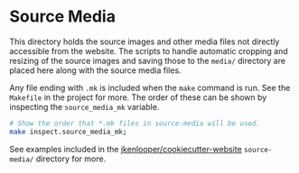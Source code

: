 # Source Media

This directory holds the source images and other media files not directly
accessible from the website. The scripts to handle automatic cropping and
resizing of the source images and saving those to the `media/` directory are
placed here along with the source media files.

Any file ending with `.mk` is included when the `make` command is run. See the
`Makefile` in the project for more. The order of these can be shown by
inspecting the `source_media_mk` variable.

```bash
# Show the order that *.mk files in source-media will be used.
make inspect.source_media_mk;
```

See examples included in the
[jkenlooper/cookiecutter-website](https://github.com/jkenlooper/cookiecutter-website)
`source-media/` directory for more.
